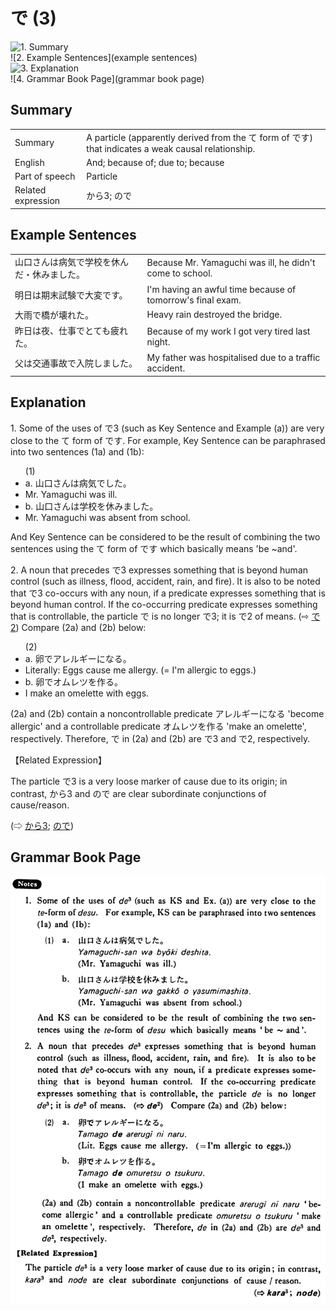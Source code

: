 # で (3)

![1. Summary](summary)<br>
![2. Example Sentences](example sentences)<br>
![3. Explanation](explanation)<br>
![4. Grammar Book Page](grammar book page)<br>


## Summary

<table><tr>   <td>Summary</td>   <td>A particle (apparently derived from the て form of です) that indicates a weak causal relationship.</td></tr><tr>   <td>English</td>   <td>And; because of; due to; because</td></tr><tr>   <td>Part of speech</td>   <td>Particle</td></tr><tr>   <td>Related expression</td>   <td>から3; ので</td></tr></table>

## Example Sentences

<table><tr>   <td>山口さんは病気で学校を休んだ・休みました。</td>   <td>Because Mr. Yamaguchi was ill, he didn't come to school.</td></tr><tr>   <td>明日は期末試験で大変です。</td>   <td>I'm having an awful time because of tomorrow's final exam.</td></tr><tr>   <td>大雨で橋が壊れた。</td>   <td>Heavy rain destroyed the bridge.</td></tr><tr>   <td>昨日は夜、仕事でとても疲れた。</td>   <td>Because of my work I got very tired last night.</td></tr><tr>   <td>父は交通事故で入院しました。</td>   <td>My father was hospitalised due to a traffic accident.</td></tr></table>

## Explanation

<p>1. Some of the uses of <span class="cloze">で</span>3 (such as Key Sentence and Example (a)) are very close to the て form of です. For example, Key Sentence can be paraphrased into two sentences (1a) and (1b):</p>  <ul>(1) <li>a. 山口さんは病気でした。</li> <li>Mr. Yamaguchi was ill.</li> <div class="divide"></div> <li>b. 山口さんは学校を休みました。</li> <li>Mr. Yamaguchi was absent from school.</li> </ul>  <p>And Key Sentence can be considered to be the result of combining the two sentences using the て form of です which basically means 'be ~and'.</p>  <p>2. A noun that precedes <span class="cloze">で</span>3 expresses something that is beyond human control (such as illness, flood, accident, rain, and fire). It is also to be noted that <span class="cloze">で</span>3 co-occurs with any noun, if a predicate expresses something that is beyond human control. If the co-occurring predicate expresses something that is controllable, the particle <span class="cloze">で</span> is no longer <span class="cloze">で</span>3; it is で2 of means. (⇨ <a href="#㊦ で (2)">で2</a>) Compare (2a) and (2b) below:</p>  <ul>(2) <li>a. 卵<span class="cloze">で</span>アレルギーになる。</li> <li>Literally: Eggs cause me allergy. (= I'm allergic to eggs.)</li> <div class="divide"></div> <li>b. 卵でオムレツを作る。</li> <li>I make an omelette with eggs.</li> </ul>  <p>(2a) and (2b) contain a noncontrollable predicate アレルギーになる 'become allergic' and a controllable predicate オムレツを作る 'make an omelette', respectively. Therefore, <span class="cloze">で</span> in (2a) and (2b) are <span class="cloze">で</span>3 and で2, respectively.</p>  <p>【Related Expression】</p>  <p>The particle <span class="cloze">で</span>3 is a very loose marker of cause due to its origin; in contrast, から3 and ので are clear subordinate conjunctions of cause/reason.</p>  <p>(⇨ <a href="#㊦ から (3)">から3</a>; <a href="#㊦ ので">ので</a>)</p>

## Grammar Book Page

![](../img/Basicで3.png)

